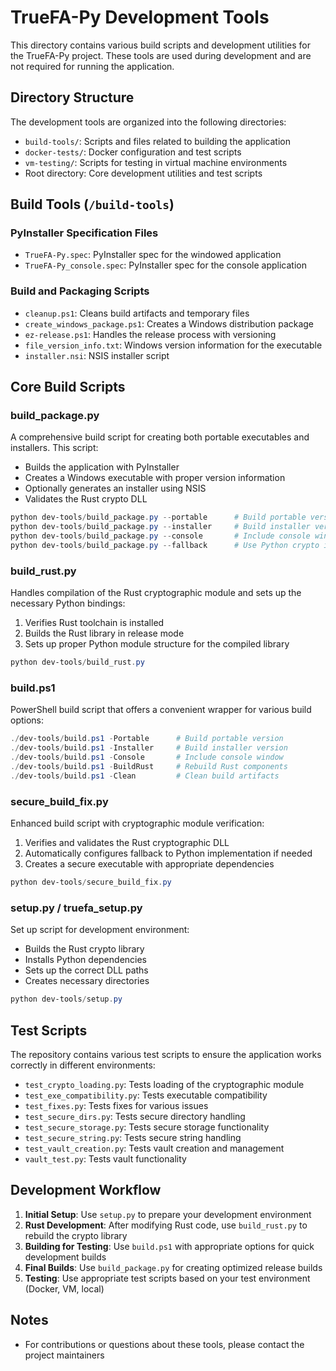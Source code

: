 # TrueFA-Py Development Tools

This directory contains various build scripts and development utilities for the TrueFA-Py project. These tools are used during development and are not required for running the application.

## Directory Structure

The development tools are organized into the following directories:

- `build-tools/`: Scripts and files related to building the application
- `docker-tests/`: Docker configuration and test scripts 
- `vm-testing/`: Scripts for testing in virtual machine environments
- Root directory: Core development utilities and test scripts

## Build Tools (`/build-tools`)

### PyInstaller Specification Files
- `TrueFA-Py.spec`: PyInstaller spec for the windowed application
- `TrueFA-Py_console.spec`: PyInstaller spec for the console application

### Build and Packaging Scripts
- `cleanup.ps1`: Cleans build artifacts and temporary files
- `create_windows_package.ps1`: Creates a Windows distribution package
- `ez-release.ps1`: Handles the release process with versioning
- `file_version_info.txt`: Windows version information for the executable
- `installer.nsi`: NSIS installer script

## Core Build Scripts

### build_package.py
A comprehensive build script for creating both portable executables and installers. This script:
- Builds the application with PyInstaller
- Creates a Windows executable with proper version information
- Optionally generates an installer using NSIS
- Validates the Rust crypto DLL

```powershell
python dev-tools/build_package.py --portable      # Build portable version only
python dev-tools/build_package.py --installer     # Build installer version only
python dev-tools/build_package.py --console       # Include console window
python dev-tools/build_package.py --fallback      # Use Python crypto implementation
```

### build_rust.py
Handles compilation of the Rust cryptographic module and sets up the necessary Python bindings:
1. Verifies Rust toolchain is installed
2. Builds the Rust library in release mode
3. Sets up proper Python module structure for the compiled library

```powershell
python dev-tools/build_rust.py
```

### build.ps1
PowerShell build script that offers a convenient wrapper for various build options:

```powershell
./dev-tools/build.ps1 -Portable      # Build portable version
./dev-tools/build.ps1 -Installer     # Build installer version
./dev-tools/build.ps1 -Console       # Include console window
./dev-tools/build.ps1 -BuildRust     # Rebuild Rust components
./dev-tools/build.ps1 -Clean         # Clean build artifacts
```

### secure_build_fix.py
Enhanced build script with cryptographic module verification:
1. Verifies and validates the Rust cryptographic DLL
2. Automatically configures fallback to Python implementation if needed
3. Creates a secure executable with appropriate dependencies

```powershell
python dev-tools/secure_build_fix.py
```

### setup.py / truefa_setup.py
Set up script for development environment:
- Builds the Rust crypto library
- Installs Python dependencies
- Sets up the correct DLL paths
- Creates necessary directories

```powershell
python dev-tools/setup.py
```

## Test Scripts

The repository contains various test scripts to ensure the application works correctly in different environments:

- `test_crypto_loading.py`: Tests loading of the cryptographic module
- `test_exe_compatibility.py`: Tests executable compatibility
- `test_fixes.py`: Tests fixes for various issues
- `test_secure_dirs.py`: Tests secure directory handling
- `test_secure_storage.py`: Tests secure storage functionality
- `test_secure_string.py`: Tests secure string handling
- `test_vault_creation.py`: Tests vault creation and management
- `vault_test.py`: Tests vault functionality

## Development Workflow

1. **Initial Setup**: Use `setup.py` to prepare your development environment
2. **Rust Development**: After modifying Rust code, use `build_rust.py` to rebuild the crypto library
3. **Building for Testing**: Use `build.ps1` with appropriate options for quick development builds
4. **Final Builds**: Use `build_package.py` for creating optimized release builds
5. **Testing**: Use appropriate test scripts based on your test environment (Docker, VM, local)

## Notes

- For contributions or questions about these tools, please contact the project maintainers